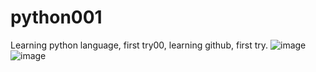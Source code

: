 # python001
Learning python language, first try00, learning github, first try.
![image](http://github.com/WXFMAV/python001/img/one_figure_entry_python_zhcn.jpg)
![image](http://github.com/WXFMAV/python001/img/quick_python_script_explanation.jpg)

